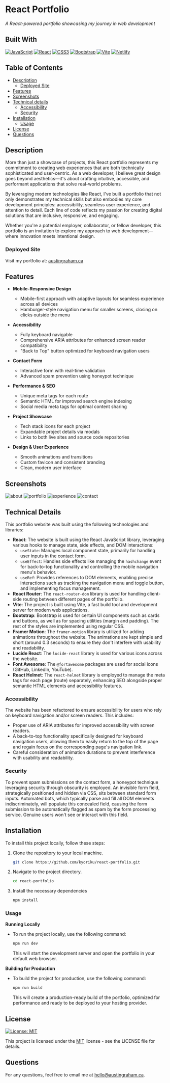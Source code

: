 # React Portfolio
*A React-powered portfolio showcasing my journey in web development*

## Built With
[![JavaScript](https://img.shields.io/badge/JavaScript-F7DF1E.svg?style=for-the-badge&logo=JavaScript&logoColor=black)](https://developer.mozilla.org/en-US/docs/Web/JavaScript)
[![React](https://img.shields.io/badge/React-61DAFB.svg?style=for-the-badge&logo=React&logoColor=black)](https://react.dev/)
[![CSS3](https://img.shields.io/badge/CSS3-1572B6.svg?style=for-the-badge&logo=CSS3&logoColor=white)](https://developer.mozilla.org/en-US/docs/Web/CSS)
[![Bootstrap](https://img.shields.io/badge/bootstrap-%238511FA.svg?style=for-the-badge&logo=bootstrap&logoColor=white)](https://getbootstrap.com/)
[![Vite](https://img.shields.io/badge/vite-%23646CFF.svg?style=for-the-badge&logo=vite&logoColor=white)](https://vitejs.dev/)
[![Netlify](https://img.shields.io/badge/netlify-%23000000.svg?style=for-the-badge&logo=netlify&logoColor=#00C7B7)](https://www.netlify.com/)

## Table of Contents
- [Description](#description)
  - [Deployed Site](#deployed-site)
- [Features](#features)
- [Screenshots](#screenshots)
- [Technical details](#technical-details)
  - [Accessibility](#accessibility)
  - [Security](#security)
- [Installation](#installation)
  - [Usage](#usage)
- [License](#license)
- [Questions](#questions)

## Description
More than just a showcase of projects, this React portfolio represents my commitment to creating web experiences that are both technically sophisticated and user-centric. As a web developer, I believe great design goes beyond aesthetics—it's about crafting intuitive, accessible, and performant applications that solve real-world problems.

By leveraging modern technologies like React, I've built a portfolio that not only demonstrates my technical skills but also embodies my core development principles: accessibility, seamless user experience, and attention to detail. Each line of code reflects my passion for creating digital solutions that are inclusive, responsive, and engaging.

Whether you're a potential employer, collaborator, or fellow developer, this portfolio is an invitation to explore my approach to web development—where innovation meets intentional design.

### Deployed Site
Visit my portfolio at: [austingraham.ca](https://austingraham.ca)

## Features
* **Mobile-Responsive Design**
  * Mobile-first approach with adaptive layouts for seamless experience across all devices
  * Hamburger-style navigation menu for smaller screens, closing on clicks outside the menu

* **Accessibility**
  * Fully keyboard navigable
  * Comprehensive ARIA attributes for enhanced screen reader compatibility
  * "Back to Top" button optimized for keyboard navigation users

* **Contact Form**
  * Interactive form with real-time validation
  * Advanced spam prevention using honeypot technique

* **Performance & SEO**
  * Unique meta tags for each route
  * Semantic HTML for improved search engine indexing
  * Social media meta tags for optimal content sharing

* **Project Showcase**
  * Tech stack icons for each project
  * Expandable project details via modals
  * Links to both live sites and source code repositories

* **Design & User Experience**
  * Smooth animations and transitions
  * Custom favicon and consistent branding
  * Clean, modern user interface

## Screenshots
![about](public/readme-screenshots/about.jpg)
![portfolio](public/readme-screenshots/projects.jpg)
![experience](public/readme-screenshots/experience.jpg)
![contact](public/readme-screenshots/contact.jpg)

## Technical Details
This portfolio website was built using the following technologies and libraries:

* **React**: The website is built using the React JavaScript library, leveraging various hooks to manage state, side effects, and DOM interactions:
   * `useState`: Manages local component state, primarily for handling user inputs in the contact form.
   * `useEffect`: Handles side effects like managing the `hashchange` event for back-to-top functionality and controlling the mobile navigation menu's behavior.
   * `useRef`: Provides references to DOM elements, enabling precise interactions such as tracking the navigation menu and toggle button, and implementing focus management.
* **React Router**: The `react-router-dom` library is used for handling client-side routing between different pages of the portfolio.
* **Vite**: The project is built using Vite, a fast build tool and development server for modern web applications.
* **Bootstrap**: Bootstrap is used for certain UI components such as cards and buttons, as well as for spacing utilities (margin and padding). The rest of the styles are implemented using regular CSS.
* **Framer Motion**: The `framer-motion` library is utilized for adding animations throughout the website. The animations are kept simple and short (around 0.3 seconds) to ensure they don't interfere with usability and readability.
* **Lucide React**: The `lucide-react` library is used for various icons across the website.
* **Font Awesome**: The `@fortawesome` packages are used for social icons (GitHub, LinkedIn, YouTube).
* **React Helmet**: The `react-helmet` library is employed to manage the meta tags for each page (route) separately, enhancing SEO alongside proper semantic HTML elements and accessibility features.

### Accessibility
The website has been refactored to ensure accessibility for users who rely on keyboard navigation and/or screen readers. This includes:

* Proper use of ARIA attributes for improved accessibility with screen readers.
* A back-to-top functionality specifically designed for keyboard navigation users, allowing them to easily return to the top of the page and regain focus on the corresponding page's navigation link.
* Careful consideration of animation durations to prevent interference with usability and readability.

### Security
To prevent spam submissions on the contact form, a honeypot technique leveraging security through obscurity is employed. An invisible form field, strategically positioned and hidden via CSS, sits between standard form inputs. Automated bots, which typically parse and fill all DOM elements indiscriminately, will populate this concealed field, causing the form submission to be automatically flagged as spam by the form processing service. Genuine users won't see or interact with this field.

## Installation
To install this project locally, follow these steps:

1. Clone the repository to your local machine.
    ```bash
    git clone https://github.com/kyoriku/react-portfolio.git
    ```
2. Navigate to the project directory.
    ```bash
    cd react-portfolio
    ```
3. Install the necessary dependencies
    ```bash
    npm install
    ```

### Usage
**Running Locally**
- To run the project locally, use the following command:
  ```bash
  npm run dev
  ```
  This will start the development server and open the portfolio in your default web browser.

**Building for Production**
- To build the project for production, use the following command:
  ```bash
  npm run build
  ```
  This will create a production-ready build of the portfolio, optimized for performance and ready to be deployed to your hosting provider.

## License
[![License: MIT](https://img.shields.io/badge/License-MIT-blue.svg?style=for-the-badge&logo=mit)](https://opensource.org/licenses/MIT)

This project is licensed under the [MIT](https://opensource.org/licenses/MIT) license - see the LICENSE file for details.

## Questions
For any questions, feel free to email me at hello@austingraham.ca.